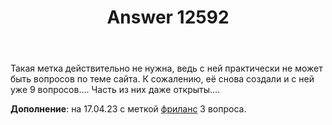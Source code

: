 ﻿---
title: "Answer 12592"
se.owner.user_id: 532877
se.owner.display_name: "Зонтик"
se.owner.link: "https://ru.meta.stackoverflow.com/users/532877/%d0%97%d0%be%d0%bd%d1%82%d0%b8%d0%ba"
se.answer_id: 12592
se.question_id: 5798
se.post_type: answer
se.is_accepted: False
---
<p>Такая метка действительно не нужна, ведь с ней практически не может быть вопросов по теме сайта.  К сожалению, её снова создали и с ней уже 9 вопросов.... Часть из них даже открыты....</p>
<p><strong>Дополнение</strong>: на 17.04.23 с меткой <a href="https://ru.stackoverflow.com/questions/tagged/%d1%84%d1%80%d0%b8%d0%bb%d0%b0%d0%bd%d1%81" class="post-tag" title="показать вопросы с меткой [фриланс]" aria-label="показать вопросы с меткой [фриланс]" rel="tag" aria-labelledby="tag-фриланс-tooltip-container">фриланс</a> 3 вопроса.</p>
